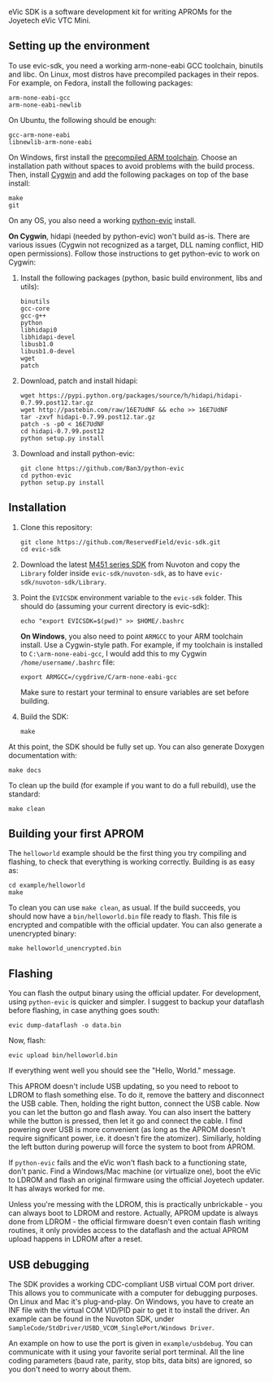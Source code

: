 eVic SDK is a software development kit for writing APROMs for the Joyetech eVic VTC Mini.

Setting up the environment
--------------------------

To use evic-sdk, you need a working arm-none-eabi GCC toolchain,
binutils and libc. On Linux, most distros have precompiled packages
in their repos. For example, on Fedora, install the following
packages:
```
arm-none-eabi-gcc
arm-none-eabi-newlib
```
On Ubuntu, the following should be enough:
```
gcc-arm-none-eabi
libnewlib-arm-none-eabi
```

On Windows, first install the [precompiled ARM toolchain](https://launchpad.net/gcc-arm-embedded).
Choose an installation path without spaces to avoid problems with
the build process. Then, install [Cygwin](https://www.cygwin.com/)
and add the following packages on top of the base install:
```
make
git
```

On any OS, you also need a working [python-evic](https://github.com/Ban3/python-evic) install.

**On Cygwin**, hidapi (needed by python-evic) won't build as-is. There are various issues
(Cygwin not recognized as a target, DLL naming conflict, HID open permissions).
Follow those instructions to get python-evic to work on Cygwin:

1. Install the following packages (python, basic build environment, libs and utils):
   
   ```
   binutils
   gcc-core
   gcc-g++
   python
   libhidapi0
   libhidapi-devel
   libusb1.0
   libusb1.0-devel
   wget
   patch
   ```
2. Download, patch and install hidapi:
   
   ```
   wget https://pypi.python.org/packages/source/h/hidapi/hidapi-0.7.99.post12.tar.gz
   wget http://pastebin.com/raw/16E7UdNF && echo >> 16E7UdNF
   tar -zxvf hidapi-0.7.99.post12.tar.gz
   patch -s -p0 < 16E7UdNF
   cd hidapi-0.7.99.post12
   python setup.py install
   ```
3. Download and install python-evic:
   
   ```
   git clone https://github.com/Ban3/python-evic
   cd python-evic
   python setup.py install
   ```

Installation
------------

1. Clone this repository:
   ```
   git clone https://github.com/ReservedField/evic-sdk.git
   cd evic-sdk
   ```

2. Download the latest [M451 series SDK](http://www.nuvoton.com/hq/support/tool-and-software/software)
   from Nuvoton and copy the `Library` folder inside `evic-sdk/nuvoton-sdk`, as to have
   `evic-sdk/nuvoton-sdk/Library`.

3. Point the `EVICSDK` environment variable to the `evic-sdk` folder. This should do (assuming your
   current directory is evic-sdk):
   ```
   echo "export EVICSDK=$(pwd)" >> $HOME/.bashrc
   ```
   **On Windows**, you also need to point `ARMGCC` to your ARM toolchain install. Use a Cygwin-style
   path. For example, if my toolchain is installed to `C:\arm-none-eabi-gcc`, I would add this
   to my Cygwin `/home/username/.bashrc` file:
   ```
   export ARMGCC=/cygdrive/C/arm-none-eabi-gcc
   ```
   Make sure to restart your terminal to ensure variables are set before building.

4. Build the SDK:
   ```
   make
   ```

At this point, the SDK should be fully set up. You can also generate Doxygen documentation with:
```
make docs
```
To clean up the build (for example if you want to do a full rebuild), use the standard:
```
make clean
```

Building your first APROM
--------------------------

The `helloworld` example should be the first thing you try compiling and flashing,
to check that everything is working correctly.
Building is as easy as:
```
cd example/helloworld
make
```
To clean you can use `make clean`, as usual.
If the build succeeds, you should now have a `bin/helloworld.bin` file ready to flash.
This file is encrypted and compatible with the official updater.
You can also generate a unencrypted binary:
```
make helloworld_unencrypted.bin
```

Flashing
--------

You can flash the output binary using the official updater. For development,
using `python-evic` is quicker and simpler.
I suggest to backup your dataflash before flashing, in case anything goes south:
```
evic dump-dataflash -o data.bin
```
Now, flash:
```
evic upload bin/helloworld.bin
```
If everything went well you should see the "Hello, World." message.

This APROM doesn't include USB updating, so you need to reboot to LDROM to flash something
else. To do it, remove the battery and disconnect the USB cable. Then, holding the right button,
connect the USB cable. Now you can let the button go and flash away. You can also insert the
battery while the button is pressed, then let it go and connect the cable. I find powering
over USB is more convenient (as long as the APROM doesn't require significant power, i.e.
it doesn't fire the atomizer). Similiarly, holding the left button during powerup will force
the system to boot from APROM.

If `python-evic` fails and the eVic won't flash back to a functioning state, don't panic.
Find a Windows/Mac machine (or virtualize one), boot the eVic to LDROM and flash an original
firmware using the official Joyetech updater. It has always worked for me.

Unless you're messing with the LDROM, this is practically unbrickable - you can always boot
to LDROM and restore. Actually, APROM update is always done from LDROM - the official firmware
doesn't even contain flash writing routines, it only provides access to the dataflash and the
actual APROM upload happens in LDROM after a reset.

USB debugging
-------------

The SDK provides a working CDC-compliant USB virtual COM port driver. This allows you to
communicate with a computer for debugging purposes. On Linux and Mac it's plug-and-play. On
Windows, you have to create an INF file with the virtual COM VID/PID pair to get it to install
the driver. An example can be found in the Nuvoton SDK, under
`SampleCode/StdDriver/USBD_VCOM_SinglePort/Windows Driver`.

An example on how to use the port is given in `example/usbdebug`. You can communicate with it
using your favorite serial port terminal. All the line coding parameters (baud rate, parity, 
stop bits, data bits) are ignored, so you don't need to worry about them.
